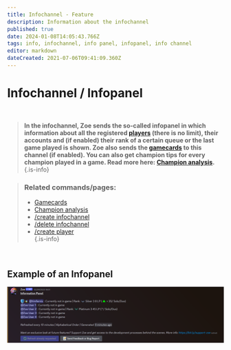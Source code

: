 ```yaml
---
title: Infochannel - Feature
description: Information about the infochannel
published: true
date: 2024-01-08T14:05:43.766Z
tags: info, infochannel, info panel, infopanel, info channel
editor: markdown
dateCreated: 2021-07-06T09:41:09.360Z
---
```


# Infochannel / Infopanel

<br> 

>**In the infochannel, Zoe sends the so-called infopanel in which information about all the registered [players](/en/terms/player) (there is no limit), their accounts and (if enabled) their rank of a certain queue or the last game played is shown. Zoe also sends the [gamecards](/en/features/gamecards) to this channel (if enabled). You can also get champion tips for every champion played in a game. Read more here: [Champion analysis](/en/features/champion-analysis).**  
>{.is-info}

> ### Related commands/pages:
>- [Gamecards](/en/features/gamecards/)
>- [Champion analysis](/en/features/champion-analysis)
>- [/create infochannel](/en/commands/create/infoChannel/)
>- [/delete infochannel](/en/commands/delete/infoChannel/)
>- [/create player](/en/commands/create/player/)  
> {.is-info}

<br>

## Example of an Infopanel

![](/en_/en_infochannel.png)